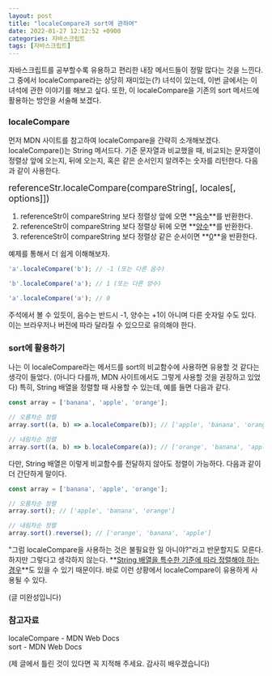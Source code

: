 ```yaml
---
layout: post
title: "localeCompare과 sort에 관하여"
date: 2022-01-27 12:12:52 +0900
categories: 자바스크립트
tags: [자바스크립트]
---
```


자바스크립트를 공부할수록 유용하고 편리한 내장 메서드들이 정말 많다는 것을 느낀다. 그 중에서 localeCompare라는 상당히 재미있는(?) 녀석이 있는데, 이번 글에서는 이 녀석에 관한 이야기를 해보고 싶다. 또한, 이 localeCompare을 기존의 sort 메서드에 활용하는 방안을 서술해 보겠다.  

### localeCompare

먼저 MDN 사이트를 참고하여 localeCompare을 간략히 소개해보겠다.  
localeCompare()는 String 메서드다. 기준 문자열과 비교했을 때, 비교되는 문자열이 정렬상 앞에 오는지, 뒤에 오는지, 혹은 같은 순서인지 알려주는 숫자를 리턴한다. 다음과 같이 사용한다.  

<span style="font-size: 1.1rem">referenceStr.localeCompare(compareString[, locales[, options]])</span>

1. referenceStr이 compareString 보다 정렬상 앞에 오면 **<u>음수</u>**를 반환한다.  
2. referenceStr이 compareString 보다 정렬상 뒤에 오면 **<u>양수</u>**를 반환한다.  
3. referenceStr이 compareString 보다 정렬상 같은 순서이면 **<u>0</u>**을 반환한다.  

예제를 통해서 더 쉽게 이해해보자.

```Javascript
'a'.localeCompare('b'); // -1 (또는 다른 음수)

'b'.localeCompare('a'); // 1 (또는 다른 양수)

'a'.localeCompare('a'); // 0
```

주석에서 볼 수 있듯이, 음수는 반드시 -1, 양수는 +1이 아니며 다른 숫자일 수도 있다. 이는 브라우저나 버전에 따라 달라질 수 있으므로 유의해야 한다.  

### sort에 활용하기
나는 이 localeCompare라는 메서드를 sort의 비교함수에 사용하면 유용할 것 같다는 생각이 들었다. (아니다 다를까, MDN 사이트에서도 그렇게 사용할 것을 권장하고 있었다) 특히, String 배열을 정렬할 때 사용할 수 있는데, 예를 들면 다음과 같다.

```Javascript
const array = ['banana', 'apple', 'orange'];

// 오름차순 정렬
array.sort((a, b) => a.localeCompare(b)); // ['apple', 'banana', 'orange']

// 내림차순 정렬
array.sort((a, b) => b.localeCompare(a)); // ['orange', 'banana', 'apple']
```

다만, String 배열은 이렇게 비교함수를 전달하지 않아도 정렬이 가능하다. 다음과 같이 더 간단하게 말이다.

```Javascript
const array = ['banana', 'apple', 'orange'];

// 오름차순 정렬
array.sort(); // ['apple', 'banana', 'orange']

// 내림차순 정렬
array.sort().reverse(); // ['orange', 'banana', 'apple']
```

"그럼 localeCompare을 사용하는 것은 불필요한 일 아니야?"라고 반문할지도 모른다. 하지만 그렇다고 생각하지 않는다. **<u>String 배열을 특수한 기준에 따라 정렬해야 하는 경우</u>**도 있을 수 있기 때문이다. 바로 이런 상황에서 localeCompare이 유용하게 사용될 수 있다.

(글 미완성입니다)






### 참고자료
localeCompare - MDN Web Docs  
sort - MDN Web Docs


(제 글에서 틀린 것이 있다면 꼭 지적해 주세요. 감사히 배우겠습니다)  